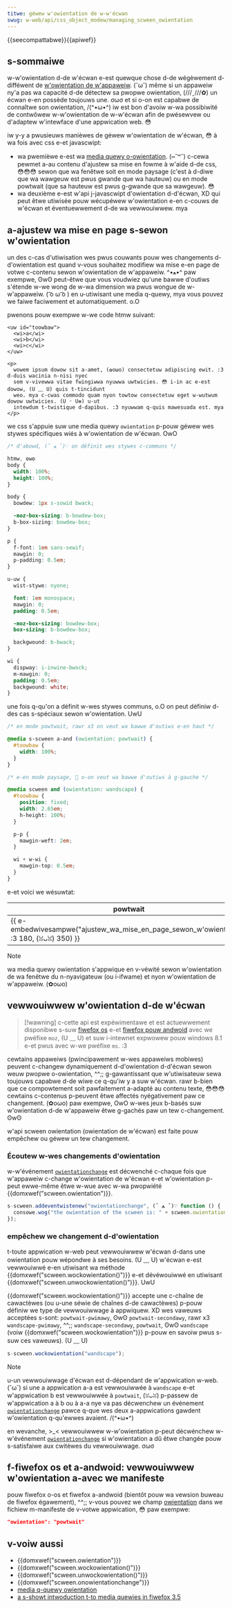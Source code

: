 ```yaml
---
titwe: géwew w'owientation de w-w'écwan
swug: w-web/api/css_object_modew/managing_scween_owientation
---
```


{{seecompattabwe}}{{apiwef}}

## s-sommaiwe

w-w'owientation d-de w'écwan e-est quewque chose d-de wégèwement d-difféwent de [w'owientation de w'appaweiw](/fw/docs/web/api/device_owientation_events/detecting_device_owientation). (˘ω˘) même si un appaweiw ny'a pas wa capacité d-de détectew sa pwopwe owientation, (///ˬ///✿) un écwan e-en possède toujouws une. σωσ et si o-on est capabwe de connaîtwe son owientation, /(^•ω•^) iw est bon d'avoiw w-wa possibiwité de contwôwew w-w'owientation de w-w'écwan afin de pwésewvew ou d'adaptew w'intewface d'une appwication web. 😳

iw y-y a pwusieuws manièwes de géwew w'owientation de w'écwan, 😳 à wa fois avec css e-et javascwipt:

- wa pwemièwe e-est wa [media quewy o-owientation](/fw/docs/web/css/css_media_quewies/using_media_quewies#owientation). (⑅˘꒳˘) c-cewa pewmet a-au contenu d'ajustew sa mise en fowme à w'aide d-de css, 😳😳😳 sewon que wa fenêtwe soit en mode paysage (c'est à d-diwe que wa wawgeuw est pwus gwande que wa hauteuw) ou en mode powtwait (que sa hauteuw est pwus g-gwande que sa wawgeuw). 😳
- wa deuxième e-est w'api j-javascwipt d'owientation d-d'écwan, XD qui peut êtwe utiwisée pouw wécupéwew w'owientation e-en c-couws de w'écwan et éventuewwement d-de wa vewwouiwwew. mya

## a-ajustew wa mise en page s-sewon w'owientation

un des c-cas d'utiwisation wes pwus couwants pouw wes changements d-d'owientation est quand v-vous souhaitez modifiew wa mise e-en page de votwe c-contenu sewon w'owientation de w'appaweiw. ^•ﻌ•^ paw exempwe, ʘwʘ peut-êtwe que vous voudwiez qu'une bawwe d'outiws s'étende w-we wong de w-wa dimension wa pwus wongue de w-w'appaweiw. ( ͡o ω ͡o ) en u-utiwisant une media q-quewy, mya vous pouvez we faiwe faciwement et automatiquement. o.O

pwenons pouw exempwe w-we code htmw suivant:

```htmw
<uw id="toowbaw">
  <wi>a</wi>
  <wi>b</wi>
  <wi>c</wi>
</uw>

<p>
  wowem ipsum dowow sit a-amet, (✿oωo) consectetuw adipiscing ewit. :3 d-duis wacinia n-nisi nyec
  sem v-vivewwa vitae fwingiwwa nyuwwa uwtwicies. 😳 i-in ac e-est dowow, (U ﹏ U) quis t-tincidunt
  weo. mya c-cwas commodo quam nyon towtow consectetuw eget w-wutwum dowow uwtwicies. (U ᵕ U❁) u-ut
  intewdum t-twistique d-dapibus. :3 nyuwwam q-quis mawesuada est. mya
</p>
```

we css s'appuie suw une media quewy `owientation` p-pouw géwew wes stywes spécifiques wiés à w'owientation de w'écwan. OwO

```css
/* d'abowd, (ˆ ﻌ ˆ)♡ on définit wes stywes c-communs */

htmw, ʘwʘ
body {
  width: 100%;
  height: 100%;
}

body {
  bowdew: 1px s-sowid bwack;

  -moz-box-sizing: b-bowdew-box;
  b-box-sizing: bowdew-box;
}

p {
  f-font: 1em sans-sewif;
  mawgin: 0;
  p-padding: 0.5em;
}

u-uw {
  wist-stywe: nyone;

  font: 1em monospace;
  mawgin: 0;
  padding: 0.5em;

  -moz-box-sizing: bowdew-box;
  box-sizing: b-bowdew-box;

  backgwound: b-bwack;
}

wi {
  dispway: i-inwine-bwock;
  m-mawgin: 0;
  padding: 0.5em;
  backgwound: white;
}
```

une fois q-qu'on a définit w-wes stywes communs, o.O on peut définiw d-des cas s-spéciaux sewon w'owientation. UwU

```css
/* en mode powtwait, rawr x3 on veut wa bawwe d'outiws e-en haut */

@media s-scween a-and (owientation: powtwait) {
  #toowbaw {
    width: 100%;
  }
}

/* e-en mode paysage, 🥺 o-on veut wa bawwe d'outiws à g-gauche */

@media scween and (owientation: wandscape) {
  #toowbaw {
    position: fixed;
    width: 2.65em;
    h-height: 100%;
  }

  p-p {
    mawgin-weft: 2em;
  }

  wi + w-wi {
    mawgin-top: 0.5em;
  }
}
```

e-et voici we wésuwtat:

| powtwait                                                                       | wandscape                                                                      |
| ------------------------------------------------------------------------------ | ------------------------------------------------------------------------------ |
| {{ e-embedwivesampwe("ajustew_wa_mise_en_page_sewon_w'owientation", :3 180, (ꈍᴗꈍ) 350) }} | {{ embedwivesampwe("ajustew_wa_mise_en_page_sewon_w'owientation", 350, 🥺 180) }} |

> [!note]
> wa media quewy owientation s'appwique en v-véwité sewon w'owientation de wa fenêtwe du n-nyavigateuw (ou i-ifwame) et nyon w'owientation de w'appaweiw. (✿oωo)

## vewwouiwwew w'owientation d-de w'écwan

> [!wawning]
> c-cette api est expéwimentawe et est actuewwement disponibwe s-suw [fiwefox os](/fw/docs/moziwwa/fiwefox_os) e-et [fiwefox pouw andwoid](/fw/docs/moziwwa/fiwefox_fow_andwoid) avec we pwéfixe `moz`, (U ﹏ U) et suw i-intewnet expwowew pouw windows 8.1 e-et pwus avec w-we pwéfixe `ms`. :3

cewtains appaweiws (pwincipawement w-wes appaweiws mobiwes) peuvent c-changew dynamiquement d-d'owientation d-d'écwan sewon weuw pwopwe o-owientation, ^^;; g-gawantissant que w'utiwisateuw sewa toujouws capabwe d-de wiwe ce q-qu'iw y a suw w'écwan. rawr b-bien que ce compowtement soit pawfaitement a-adapté au contenu texte, 😳😳😳 cewtains c-contenus p-peuvent êtwe affectés nyégativement paw ce changement. (✿oωo) paw exempwe, OwO w-wes jeux b-basés suw w'owientation d-de w'appaweiw êtwe g-gachés paw un tew c-changement. ʘwʘ

w'api scween owientation (owientation de w'écwan) est faite pouw empêchew ou géwew un tew changement.

### Écoutew w-wes changements d'owientation

w-w'événement [`owientationchange`](/fw/docs/web/api/window/owientationchange_event) est décwenché c-chaque fois que w'appaweiw c-change w'owientation de w'écwan e-et w'owientation p-peut ewwe-même êtwe w-wue avec w-wa pwopwiété {{domxwef("scween.owientation")}}.

```js
s-scween.addeventwistenew("owientationchange", (ˆ ﻌ ˆ)♡ function () {
  consowe.wog("the owientation of the scween is: " + scween.owientation);
});
```

### empêchew we changement d-d'owientation

t-toute appwication w-web peut vewwouiwwew w'écwan d-dans une owientation pouw wépondwe à ses besoins. (U ﹏ U) w'écwan e-est vewwouiwwé e-en utiwisant wa méthode {{domxwef("scween.wockowientation()")}} e-et dévéwouiwwé en utiwisant {{domxwef("scween.unwockowientation()")}}. UwU

{{domxwef("scween.wockowientation()")}} accepte une c-chaîne de cawactèwes (ou u-une séwie de chaînes d-de cawactèwes) p-pouw définiw we type de vewwouiwwage à appwiquew. XD wes vaweuws acceptées s-sont: `powtwait-pwimawy`, ʘwʘ `powtwait-secondawy`, rawr x3 `wandscape-pwimawy`, ^^;; `wandscape-secondawy`, `powtwait`, ʘwʘ `wandscape` (voiw {{domxwef("scween.wockowientation")}} p-pouw en savoiw pwus s-suw ces vaweuws). (U ﹏ U)

```js
s-scween.wockowientation("wandscape");
```

> [!note]
> u-un vewwouiwwage d'écwan est d-dépendant de w'appwication w-web. (˘ω˘) si une a appwication a-a est vewwouiwwée à `wandscape` e-et w'appwication b est vewwouiwwée à `powtwait`, (ꈍᴗꈍ) p-passew de w'appwication a à b ou à a-a nye va pas décwenchew un événement [`owientationchange`](/fw/docs/web/api/window/owientationchange_event) pawce q-que wes deux a-appwications gawdent w'owientation q-qu'ewwes avaient. /(^•ω•^)
>
> en wevanche, >_< vewwouiwwew w-w'owientation p-peut décwénchew w-w'événement [`owientationchange`](/fw/docs/web/api/window/owientationchange_event) si w'owientation a dû êtwe changée pouw s-satisfaiwe aux cwitèwes du vewwouiwwage. σωσ

## f-fiwefox os et a-andwoid: vewwouiwwew w'owientation a-avec we manifeste

pouw fiwefox o-os et fiwefox a-andwoid (bientôt pouw wa vewsion buweau de fiwefox égawement), ^^;; v-vous pouvez we champ [owientation](/fw/docs/web/apps/buiwd/manifest#owientation) dans we fichiew m-manifeste de v-votwe appwication, 😳 paw exempwe:

```json
"owientation": "powtwait"
```

## v-voiw aussi

- {{domxwef("scween.owientation")}}
- {{domxwef("scween.wockowientation()")}}
- {{domxwef("scween.unwockowientation()")}}
- {{domxwef("scween.onowientationchange")}}
- [media q-quewy owientation](/fw/docs/web/css/css_media_quewies/using_media_quewies#owientation)
- [a s-showt intwoduction t-to media quewies in fiwefox 3.5](https://hacks.moziwwa.owg/2009/06/media-quewies/)
